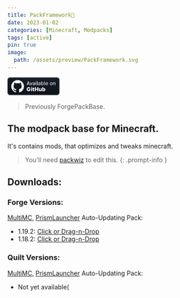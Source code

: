 ```yaml
---
title: PackFramework🧩
date: 2023-01-02
categories: [Minecraft, Modpacks]
tags: [active]
pin: true
image:
  path: /assets/preview/PackFramework.svg
---
```

<a href="https://github.com/Den4enko/PackFramework"><img alt="SourceCode" height="40" src="/assets/badges/github_vector.svg"></a>
> Previously ForgePackBase. 

## The modpack base for Minecraft.
It's contains mods, that optimizes and tweaks minecraft.
> You'll need [packwiz](https://packwiz.infra.link/) to edit this.
{: .prompt-info }
## Downloads:
### Forge Versions:
 [MultiMC](https://multimc.org/), [PrismLauncher](https://prismlauncher.org/) Auto-Updating Pack:
- 1.19.2: [Click or Drag-n-Drop](/PackFramework/downloads/mmc/PackFramework-Forge-1.19.2.zip)
- 1.18.2: [Click or Drag-n-Drop](/PackFramework/downloads/mmc/PackFramework-Forge-1.18.2.zip)
### Quilt Versions:
 [MultiMC](https://multimc.org/), [PrismLauncher](https://prismlauncher.org/) Auto-Updating Pack:
 - Not yet available(